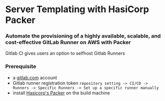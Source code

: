 # Server Templating with HasiCorp Packer

### Automate the provisioning of a highly available, scalable, and cost-effective GitLab Runner on AWS with Packer

Gitlab CI gives users an option to selfhost Gitlab Runners


### Prerequisite 
* a [gitlab.com](gitlab.com) account
* Gitlab runner registration token `repository setting -> CI/CD -> Runners -> Specific Runners -> Set up a specific runner manually`
* install [Hasicorp's Packer](https://releases.hashicorp.com/packer/) on the build machine
